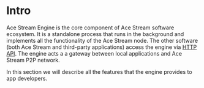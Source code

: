 # Intro

Ace Stream Engine is the core component of Ace Stream software ecosystem. It is a standalone process that runs in the background and implements all the functionality of the Ace Stream node. The other software (both Ace Stream and third-party applications) access the engine via [HTTP API][1]. The engine acts a a gateway between local applications and Ace Stream P2P network.

In this section we will describe all the features that the engine provides to app developers.


[1]: get-started.md
